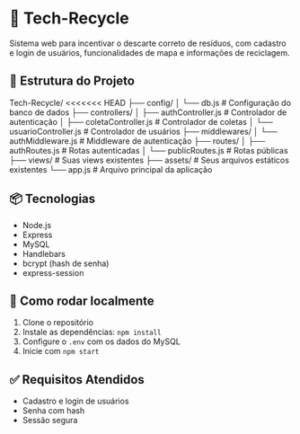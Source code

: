 # 🌱 Tech-Recycle
Sistema web para incentivar o descarte correto de resíduos, com cadastro e login de usuários, funcionalidades de mapa e informações de reciclagem.

## 📁 Estrutura do Projeto

Tech-Recycle/
<<<<<<< HEAD
├── config/
│   └── db.js                 # Configuração do banco de dados
├── controllers/
│   ├── authController.js     # Controlador de autenticação
│   ├── coletaController.js   # Controlador de coletas
│   └── usuarioController.js  # Controlador de usuários
├── middlewares/
│   └── authMiddleware.js     # Middleware de autenticação
├── routes/
│   ├── authRoutes.js         # Rotas autenticadas
│   └── publicRoutes.js       # Rotas públicas
├── views/                    # Suas views existentes
├── assets/                   # Seus arquivos estáticos existentes
└── app.js                    # Arquivo principal da aplicação


## 📦 Tecnologias

- Node.js
- Express
- MySQL
- Handlebars
- bcrypt (hash de senha)
- express-session

## 🚀 Como rodar localmente

1. Clone o repositório
2. Instale as dependências: `npm install`
3. Configure o `.env` com os dados do MySQL
4. Inicie com `npm start`

## ✅ Requisitos Atendidos

- Cadastro e login de usuários
- Senha com hash
- Sessão segura

